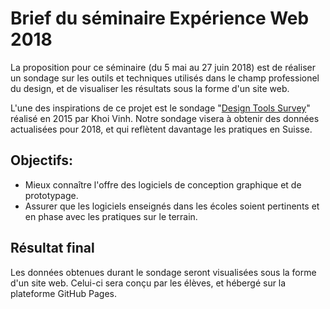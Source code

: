# Brief du séminaire Expérience Web 2018

La proposition pour ce séminaire (du 5 mai au 27 juin 2018) est de réaliser un sondage sur les outils et techniques utilisés dans le champ professionel du design, et de visualiser les résultats sous la forme d'un site web.

L'une des inspirations de ce projet est le sondage "[Design Tools Survey](http://tools.subtraction.com/)" réalisé en 2015 par Khoi Vinh. Notre sondage visera à obtenir des données actualisées pour 2018, et qui reflètent davantage les pratiques en Suisse.

## Objectifs: 

- Mieux connaître l'offre des logiciels de conception graphique et de prototypage.
- Assurer que les logiciels enseignés dans les écoles soient pertinents et en phase avec les pratiques sur le terrain.

## Résultat final

Les données obtenues durant le sondage seront visualisées sous la forme d'un site web. Celui-ci sera conçu par les élèves, et hébergé sur la plateforme GitHub Pages.

